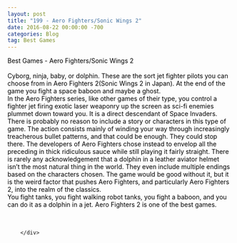 ```yaml
---
layout: post
title: "199 - Aero Fighters/Sonic Wings 2"
date: 2016-08-22 00:00:00 -700
categories: Blog
tag: Best Games
---
```


<div class="blog-content">
				<div class="paragraph"><span><span style="color:rgb(0, 0, 0)">Best Games - Aero Fighters/Sonic Wings 2</span></span><br><span></span><br><span><span style="color:rgb(0, 0, 0)">Cyborg, ninja, baby, or dolphin. These are the sort jet fighter pilots you can choose from in Aero Fighters 2(Sonic Wings 2 in Japan). At the end of the game you fight a space baboon and maybe a ghost.</span></span><br><span></span><span><span style="color:rgb(0, 0, 0)">In the Aero Fighters series, like other games of their type, you control a fighter jet firing exotic laser weaponry up the screen as sci-fi enemies plummet down toward you. It is a direct descendant of Space Invaders. There is probably no reason to include a story or characters in this type of game. The action consists mainly of winding your way through increasingly treacherous bullet patterns, and that could be enough. They could stop there. The developers of Aero Fighters chose instead to envelop all the preceding in thick ridiculous sauce while still playing it fairly straight. There is rarely any acknowledgement that a dolphin in a leather aviator helmet isn&rsquo;t the most natural thing in the world. They even include multiple endings based on the characters chosen. The game would be good without it, but it is the weird factor that pushes Aero Fighters, and particularly Aero Fighters 2, into the realm of the classics. </span></span><br><span></span><span><span style="color:rgb(0, 0, 0)">You fight tanks, you fight walking robot tanks, you fight a baboon, and you can do it as a dolphin in a jet. Aero Fighters 2 is one of the best games.</span></span><br><span></span><br>&#8203;</div>

		</div>
        